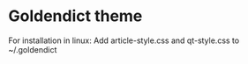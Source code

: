 # Goldendict theme
For installation in linux:
Add article-style.css and qt-style.css to ~/.goldendict
